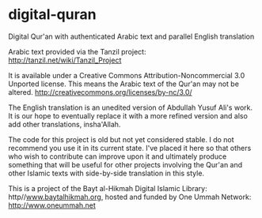 digital-quran
=============

Digital Qur'an with authenticated Arabic text and parallel English translation

Arabic text provided via the Tanzil project: http://tanzil.net/wiki/Tanzil_Project

It is available under a Creative Commons Attribution-Noncommercial 3.0 Unported license. This means the Arabic text of the Qur'an may not be altered.  http://creativecommons.org/licenses/by-nc/3.0/

The English translation is an unedited version of Abdullah Yusuf Ali's work. It is our hope to eventually replace it with a more refined version and also add other translations, insha'Allah.

The code for this project is old but not yet considered stable. I do not recommend you use it in its current state. I've placed it here so that others who wish to contribute can improve upon it and ultimately produce something that will be useful for other projects involving the Qur'an and other Islamic texts with side-by-side translation in this style.

This is a project of the Bayt al-Hikmah Digital Islamic Library: http//www.baytalhikmah.org, hosted and funded by One Ummah Network: http://www.oneummah.net
